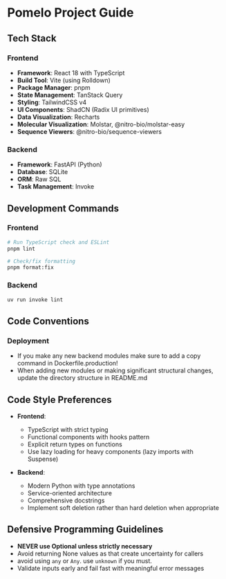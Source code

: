 # Pomelo Project Guide

## Tech Stack

### Frontend

- **Framework**: React 18 with TypeScript
- **Build Tool**: Vite (using Rolldown)
- **Package Manager**: pnpm
- **State Management**: TanStack Query
- **Styling**: TailwindCSS v4
- **UI Components**: ShadCN (Radix UI primitives)
- **Data Visualization**: Recharts
- **Molecular Visualization**: Molstar, @nitro-bio/molstar-easy
- **Sequence Viewers**: @nitro-bio/sequence-viewers

### Backend
- **Framework**: FastAPI (Python)
- **Database**: SQLite
- **ORM**: Raw SQL
- **Task Management**: Invoke

## Development Commands

### Frontend

```bash
# Run TypeScript check and ESLint
pnpm lint

# Check/fix formatting
pnpm format:fix
```

### Backend

```bash
uv run invoke lint
```

## Code Conventions

### Deployment

- If you make any new backend modules make sure to add a copy command in Dockerfile.production!
- When adding new modules or making significant structural changes, update the directory structure in README.md


## Code Style Preferences

- **Frontend**:

  - TypeScript with strict typing
  - Functional components with hooks pattern
  - Explicit return types on functions
  - Use lazy loading for heavy components (lazy imports with Suspense)

- **Backend**:
  - Modern Python with type annotations
  - Service-oriented architecture
  - Comprehensive docstrings
  - Implement soft deletion rather than hard deletion when appropriate

## Defensive Programming Guidelines

- **NEVER use Optional unless strictly necessary**
- Avoid returning None values as that create uncertainty for callers
- avoid using `any` or `Any`. use `unknown` if you must.
- Validate inputs early and fail fast with meaningful error messages
